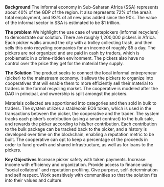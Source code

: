 **Background**
The informal economy in Sub-Saharan Africa (SSA) represents about 40% of the GDP of the region. It also represents 72% of the area’s total employment, and 93% of all new jobs added since the 90’s. The value of the informal sector in SSA is estimated to be $1 trillion. 

**The problem**
We highlight the use case of wastepickers (informal recyclers) to demonstrate our solution. There are roughly 1,200,000 pickers in Africa. Each picker walks around the city with a trolley collecting trash, and then sells this onto recycling companies for an income of roughly $5 a day. The pickers are not organized and are paid in cash by traders, which is problematic in a crime-ridden environment. The pickers also have no control over the price they get for the material they supply. 

**The Solution**
The product seeks to connect the local informal entrepreneur (picker) to the mainstream economy. It allows the pickers to organize into cooperatives that will enable them to more efficiently sell their material to traders in the formal recycling market. The cooperative is modeled after the DAO in principal, and ownership is split amongst the pickers. 

Materials collected are apportioned into categories and then sold in bulk to traders. The system utilizes a stablecoin EOS token, which is used in the transactions between the picker, the cooperative and the trader. The system tracks each picker’s contribution (using a smart contract) to the bulk sale, and rewards the picker according to his/her contribution. Each contribution to the bulk package can be tracked back to the picker, and a history is developed over time on the blockchain, enabling a reputation metric to be built. The cooperative can opt to keep a percentage of the proceeds in order to fund growth and shared infrastructure, as well as for loans to the pickers. 

**Key Objectives**
Increase picker safety with token payments.
Increase income with efficiency and organization.
Provide access to finance using “social collateral” and reputation profiling.
Give purpose, self-determination and self respect.
Work sensitively with communities so that the solution fits into their values and culture. 

